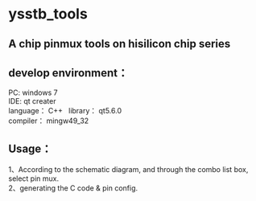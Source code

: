 # ysstb_tools

A chip pinmux tools on hisilicon chip series
---

develop environment：  
---
PC: windows 7  
IDE: qt creater   
language： C++  
library： qt5.6.0   
compiler： mingw49_32  


Usage： 
---
1、According to the schematic diagram, and through the combo list box, select pin mux.     
2、generating the C code & pin config.  
